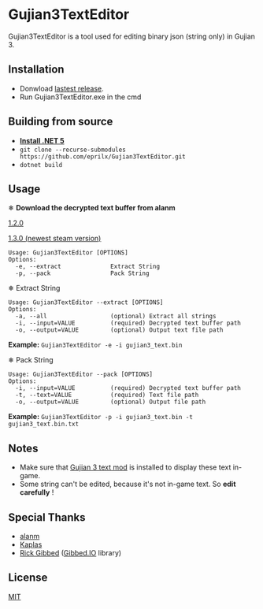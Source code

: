 # Gujian3TextEditor
Gujian3TextEditor is a tool used for editing binary json (string only) in Gujian 3.

## Installation

- Donwload [lastest release](https://github.com/eprilx/Gujian3TextEditor/releases).
- Run Gujian3TextEditor.exe in the cmd

## Building from source
- **[Install .NET 5](https://dotnet.microsoft.com/download/dotnet/5.0)**
- ``git clone --recurse-submodules https://github.com/eprilx/Gujian3TextEditor.git``
- ``dotnet build``

## Usage
❄ **Download the decrypted text buffer from alanm**

[1.2.0](https://zenhax.com/viewtopic.php?f=12&t=14879#p67446)

[1.3.0 (newest steam version)](https://zenhax.com/viewtopic.php?f=12&t=14879&start=20#p67499)
```
Usage: Gujian3TextEditor [OPTIONS]
Options:
  -e, --extract              Extract String
  -p, --pack                 Pack String
```
❄ Extract String
```
Usage: Gujian3TextEditor --extract [OPTIONS]
Options:
  -a, --all                  (optional) Extract all strings
  -i, --input=VALUE          (required) Decrypted text buffer path
  -o, --output=VALUE         (optional) Output text file path
```
**Example:**
`Gujian3TextEditor -e -i gujian3_text.bin`

❄ Pack String
```
Usage: Gujian3TextEditor --pack [OPTIONS]
Options:
  -i, --input=VALUE          (required) Decrypted text buffer path
  -t, --text=VALUE           (required) Text file path
  -o, --output=VALUE         (optional) Output file path
```
**Example:**
`Gujian3TextEditor -p -i gujian3_text.bin -t gujian3_text.bin.txt`

## Notes
- Make sure that [Gujian 3 text mod](https://zenhax.com/viewtopic.php?f=12&t=14879&start=20#p67493) is installed to display these text in-game.
- Some string can't be edited, because it's not in-game text. So **edit carefully** !

## Special Thanks
- [alanm](https://zenhax.com/memberlist.php?mode=viewprofile&u=8736)
- [Kaplas](https://zenhax.com/memberlist.php?mode=viewprofile&u=5785)
- [Rick Gibbed](https://github.com/gibbed) ([Gibbed.IO](https://github.com/gibbed/Gibbed.IO) library)

## License
[MIT](LICENSE)

